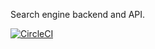 Search engine backend and API.

[![CircleCI](https://img.shields.io/circleci/project/github/cyberFund/cyber-search.svg)](https://circleci.com/gh/cyberFund/cyber-search)

